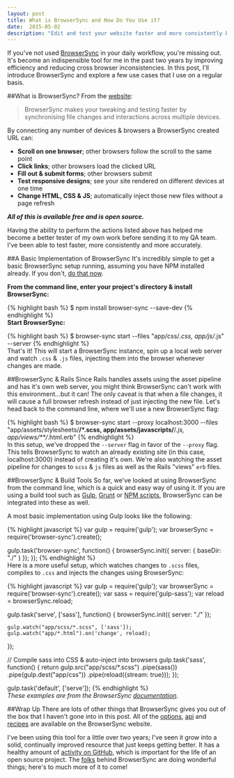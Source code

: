 ```yaml
---
layout: post
title: What is BrowserSync and How Do You Use it?
date:  2015-05-02
description: "Edit and test your website faster and more consistently by automatically injecting changes and synchroning interactions by using BrowserSync."
---
```


If you've not used [BrowserSync](http://browsersync.io) in your daily workflow, you're missing out. It's become an indispensible tool for me in the past two years by improving efficiency and reducing cross browser inconsistencies. In this post, I'll introduce BrowserSync and explore a few use cases that I use on a regular basis.
<!--more-->

##What is BrowserSync?
From the [website](http://browsersync.io):

> BrowserSync makes your tweaking and testing faster by synchronising file changes and interactions across multiple devices.

By connecting any number of devices & browsers a BrowserSync created URL can:

* **Scroll on one browser**; other browsers follow the scroll to the same point
* **Click links**; other browsers load the clicked URL
* **Fill out & submit forms**; other browsers submit
* **Test responsive designs**; see your site rendered on different devices at one time
* **Change HTML, CSS & JS**; automatically inject those new files without a page refresh

***All of this is available free and is open source.***

Having the ability to perform the actions listed above has helped me become a better tester of my own work before sending it to my QA team. I've been able to test faster, more consistently and more accurately.

##A Basic Implementation of BrowserSync
It's incredibly simple to get a basic BrowserSync setup running, assuming you have NPM installed already. If you don't, [do that now](http://blog.npmjs.org/post/85484771375/how-to-install-npm).

**From the command line, enter your project's directory & install BrowserSync:**

{% highlight bash %}
$ npm install browser-sync --save-dev
{% endhighlight %}<br>
**Start BrowserSync:**

{% highlight bash %}
$ browser-sync start --files "app/css/*.css, app/js/*.js" --server
{% endhighlight %}<br>
That's it! This will start a BrowserSync instance, spin up a local web server and watch `.css` & `.js` files, injecting them into the browser whenever changes are made.

##BrowserSync & Rails
Since Rails handles assets using the asset pipeline and has it's own web server, you might think BrowserSync can't work with this environment&hellip;but it can! The only caveat is that when a file changes, it will cause a full browser refresh instead of just injecting the new file. Let's head back to the command line, where we'll use a new BrowserSync flag:

{% highlight bash %}
$ browser-sync start --proxy localhost:3000 --files "app/assets/stylesheets/**/*.scss, app/assets/javascripts/**/*.js, app/views/**/*.html.erb"
{% endhighlight %}<br>
In this setup, we've dropped the `--server` flag in favor of the `--proxy` flag. This tells BrowserSync to watch an already existing site (in this case, localhost:3000) instead of creating it's own.  We're also watching the asset pipeline for changes to `scss` & `js` files as well as the Rails "views" `erb` files.

##BrowserSync & Build Tools
So far, we've looked at using BrowserSync from the command line, which is a quick and easy way of using it. If you are using a build tool such as [Gulp](http://gulpjs.com), [Grunt](http://gruntjs.com/) or [NPM scripts](https://docs.npmjs.com/misc/scripts), BrowserSync can be integrated into these as well.

A most basic implementation using Gulp looks like the following:

{% highlight javascript %}
var gulp        = require('gulp');
var browserSync = require('browser-sync').create();

gulp.task('browser-sync', function() {
    browserSync.init({
        server: {
            baseDir: "./"
        }
    });
});
{% endhighlight %}<br>
Here is a more useful setup, which watches changes to `.scss` files, compiles to `.css` and injects the changes using BrowserSync:

{% highlight javascript %}
var gulp        = require('gulp');
var browserSync = require('browser-sync').create();
var sass        = require('gulp-sass');
var reload      = browserSync.reload;

gulp.task('serve', ['sass'], function() {
    browserSync.init({
        server: "./"
    });

    gulp.watch("app/scss/*.scss", ['sass']);
    gulp.watch("app/*.html").on('change', reload);
});

// Compile sass into CSS & auto-inject into browsers
gulp.task('sass', function() {
    return gulp.src("app/scss/*.scss")
        .pipe(sass())
        .pipe(gulp.dest("app/css"))
        .pipe(reload({stream: true}));
});

gulp.task('default', ['serve']);
{% endhighlight %}<br>
_These examples are from the BrowserSync [documentation](http://www.browsersync.io/docs/gulp/)._

##Wrap Up
There are lots of other things that BrowserSync gives you out of the box that I haven't gone into in this post. All of the [options](http://www.browsersync.io/docs/options/), [api](http://www.browsersync.io/docs/api/) and [recipes](http://www.browsersync.io/docs/recipes/) are available on the BrowserSync website.

I've been using this tool for a little over two years; I've seen it grow into a solid, continually improved resource that just keeps getting better. It has a healthy amount of [activity on GitHub](https://github.com/BrowserSync/browser-sync/pulse/monthly), which is important for the life of an open source project. The [folks](https://twitter.com/browsersync) behind BrowserSync are doing wonderful things; here's to much more of it to come!
